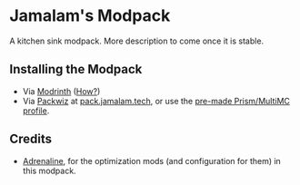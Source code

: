 # Jamalam's Modpack

A kitchen sink modpack. More description to come once it is stable.

## Installing the Modpack

- Via [Modrinth](https://modrinth.com/jamalams-modpack) ([How?](https://docs.modrinth.com/docs/modpacks/playing_modpacks/))
- Via [Packwiz](https://packwiz.infra.link) at
  [pack.jamalam.tech](https://pack.jamalam.tech), or use the
  [pre-made Prism/MultiMC profile](./Profile.zip).

## Credits

- [Adrenaline](https://modrinth.com/modpack/adrenaline), for the optimization
  mods (and configuration for them) in this modpack.
